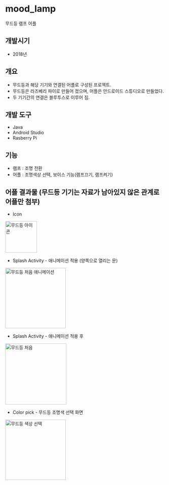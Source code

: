 # mood_lamp
무드등 램프 어플

## 개발시기 
  * 2018년 

## 개요
  * 무드등과 해당 기기와 연결된 어플로 구성된 프로젝트.
  * 무드등은 라즈베리 파이로 만들어 졌으며, 어플은 안드로이드 스튜디오로 만들었다.
  * 두 기기간의 연결은 블루투스로 이루어 짐.
  
## 개발 도구
  * Java
  * Android Studio
  * Rasberry Pi
  
## 기능
  * 램프 : 조명 전환
  * 어플 : 조명색상 선택, 보이스 기능(램프끄기, 램프켜기)

## 어플 결과물 (무드등 기기는 자료가 남아있지 않은 관계로 어플만 첨부)
  * Icon
  <img width="100" alt="무드등 아이콘" src="https://user-images.githubusercontent.com/48000920/128143426-b8b5738a-c8a4-48fb-88cf-d7905f3e3f2d.PNG">

  * Splash Activity - 애니메이션 적용 (양쪽으로 열리는 문)
  <img width="191" alt="무드등 처음 애니메이션" src="https://user-images.githubusercontent.com/48000920/128143443-00321eba-5c49-4fc1-a6bd-0624d85d50d9.PNG">

  * Splash Activity - 애니메이션 적용 후
  <img width="193" alt="무드등 처음" src="https://user-images.githubusercontent.com/48000920/128143452-f2f6cfb5-48ba-425a-be90-221b931ec8da.PNG">

  * Color pick - 무드등 조명색 선택 화면 
  <img width="191" alt="무드등 색상 선택" src="https://user-images.githubusercontent.com/48000920/128143466-6c3fc0a1-62c8-4f12-9bfe-d0b73331a7a4.PNG">
